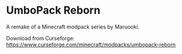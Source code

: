 
# UmboPack Reborn

A remake of a Minecraft modpack series by Maruooki.

Download from Curseforge: https://www.curseforge.com/minecraft/modpacks/umbopack-reborn